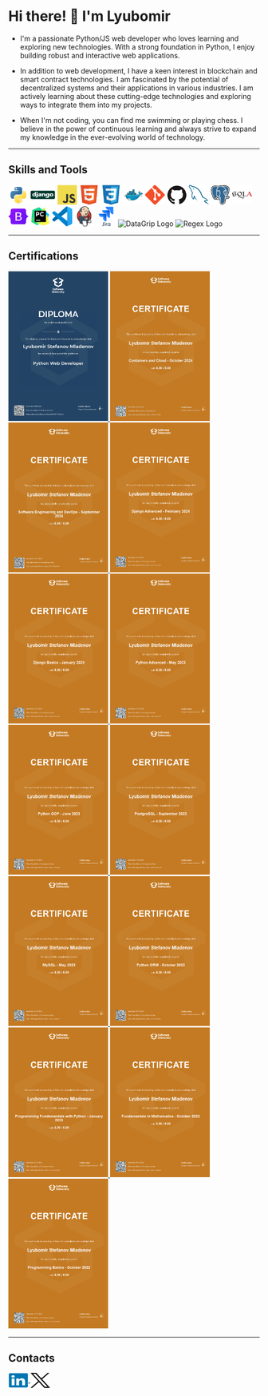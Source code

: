 # Hi there! 👋 I'm Lyubomir

  - I'm a passionate Python/JS web developer who loves learning and exploring new technologies. With a strong foundation in Python, I enjoy building robust and interactive web applications.

  - In addition to web development, I have a keen interest in blockchain and smart contract technologies. I am fascinated by the potential of decentralized systems and their applications in various industries. I am actively learning about these cutting-edge technologies and exploring ways to integrate them into my projects.
- When I'm not coding, you can find me swimming or playing chess. I believe in the power of continuous learning and always strive to expand my knowledge in the ever-evolving world of technology.
  

---

## Skills and Tools

<span>
  <img src="https://github.com/devicons/devicon/blob/v2.14.0/icons/python/python-original.svg" width="40" height="40" alt="Python Logo" margin-right: 10px;>
  <img src="https://github.com/devicons/devicon/blob/v2.14.0/icons/django/django-original.svg" width="50" height="40" alt="Django Logo" margin-right: 10px;>
  <img src="https://github.com/devicons/devicon/blob/v2.14.0/icons/javascript/javascript-original.svg" width="40" height="40" alt="JS Logo" margin-right: 10px;>
  <img src="https://github.com/devicons/devicon/blob/v2.14.0/icons/html5/html5-original.svg" width="40" height="40" alt="HTML Logo" margin-right: 10px;>
  <img src="https://github.com/devicons/devicon/blob/v2.14.0/icons/css3/css3-original.svg" width="40" height="40" alt="CSS Logo" margin-right: 10px;>
  <img src="https://github.com/devicons/devicon/blob/v2.14.0/icons/docker/docker-original.svg" width="40" height="40" alt="Docker Logo" margin-right: 10px;>
  <img src="https://github.com/devicons/devicon/blob/v2.14.0/icons/git/git-original.svg" width="40" height="40" alt="Git Logo" margin-right: 10px;>
  <img src="https://github.com/devicons/devicon/blob/v2.14.0/icons/github/github-original.svg" width="40" height="40" alt="GitHub Logo" margin-right: 10px;>
  <img src="https://github.com/devicons/devicon/blob/v2.14.0/icons/mysql/mysql-original.svg" width="40" height="40" alt="MySQL Logo" margin-right: 10px;>
  <img src="https://github.com/devicons/devicon/blob/v2.14.0/icons/postgresql/postgresql-original.svg" width="40" height="40" alt="PostgreSQL Logo" margin-right: 10px;>
  <img src="https://github.com/devicons/devicon/blob/v2.14.0/icons/sqlalchemy/sqlalchemy-original.svg" width="40" height="40" alt="SQLA Logo" margin-right: 10px;>
  <img src="https://github.com/devicons/devicon/blob/v2.14.0/icons/bootstrap/bootstrap-original.svg" width="40" height="40" alt="Bootstrap Logo">
  <img src="https://github.com/devicons/devicon/blob/v2.14.0/icons/pycharm/pycharm-original.svg" width="40" height="40" alt="PyCharm Logo" margin-right: 10px;>
  <img src="https://github.com/devicons/devicon/blob/v2.14.0/icons/vscode/vscode-original.svg" width="40" height="40" alt="VSC Logo" margin-right: 10px;>
  <img src="https://github.com/devicons/devicon/blob/v2.14.0/icons/jenkins/jenkins-original.svg" width="40" height="40" alt="VSC Logo" margin-right: 10px;>
  <img src="https://github.com/devicons/devicon/blob/v2.14.0/icons/jira/jira-original-wordmark.svg" width="40" height="40" alt="VSC Logo" margin-right: 10px;>
  <img src="https://static-00.iconduck.com/assets.00/datagrip-icon-512x506-gxts7u3e.png" width="40" height="40" alt="DataGrip Logo" margin-right: 10px;>
  <img src="https://static-00.iconduck.com/assets.00/regex-icon-2048x2043-arbrscqt.png" width="40" height="40" alt="Regex Logo" margin-right: 10px;>
</span>

---

## Certifications
<span>
  <a href="https://softuni.bg/certificates/details/225784/79c50fcb" target="_blank">
    <img src="https://github.com/BlackRock17/Lyu/blob/main/images/Diploma.jpg" alt="Diploma" width="200" height="300">
  </a>
  <a href="https://softuni.bg/certificates/details/232900/42f7181c" target="_blank">
    <img src="https://github.com/BlackRock17/Lyu/blob/main/images/Containers_and_Cloud.jpg" alt="Containers and Cloud" width="200" height="300">
  </a>
  <a href="https://softuni.bg/certificates/details/229516/30ad4f22" target="_blank">
    <img src="https://github.com/BlackRock17/Lyu/blob/main/images/Software_Engineering_and_DevOps.jpg" alt="Software_Engineering_and_DevOps" width="200" height="300">
  </a>
  <a href="https://softuni.bg/certificates/details/212675/bfd1443f" target="_blank">
    <img src="https://github.com/BlackRock17/Lyu/blob/main/images/Django_Advance.jpg" alt="Django Advance" width="200" height="300">
  </a>
  <a href="https://softuni.bg/certificates/details/207382/f9247363" target="_blank">
    <img src="https://github.com/BlackRock17/Lyu/blob/main/images/Django%20Basics.jpg" alt="Django Basics" width="200" height="300">
  </a>
  <a href="https://softuni.bg/certificates/details/173802/e07f7c87" target="_blank">
    <img src="https://github.com/BlackRock17/Lyu/blob/main/images/Python_Advance.jpg" alt="Python Advance" width="200" height="300">
  </a>
  <a href="https://softuni.bg/certificates/details/180847/4761dbe5" target="_blank">
    <img src="https://github.com/BlackRock17/Lyu/blob/main/images/Python_OOP.jpg" alt="Python OOP" width="200" height="300">
  </a>
  <a href="https://softuni.bg/certificates/details/185995/de697438" target="_blank">
    <img src="https://github.com/BlackRock17/Lyu/blob/main/images/postgreSQL.jpg" alt="postgreSQL" width="200" height="300">
  </a>
  <a href="https://softuni.bg/certificates/details/172381/7e4a8657" target="_blank">
    <img src="https://github.com/BlackRock17/Lyu/blob/main/images/mySQL.jpg" alt="mySQL" width="200" height="300">
  </a>
  <a href="https://softuni.bg/certificates/details/193795/bbc562e1" target="_blank">
    <img src="https://github.com/BlackRock17/Lyu/blob/main/images/Python_ORM.jpg" alt="Python ORM" width="200" height="300">
  </a>
  <a href="https://softuni.bg/certificates/details/167154/187b45bc" target="_blank">
    <img src="https://github.com/BlackRock17/Lyu/blob/main/images/Fundamentals.jpg" alt="Python Fundamentals" width="200" height="300">
  </a>
  <a href="https://softuni.bg/certificates/details/148341/6f8c8326" target="_blank">
    <img src="https://github.com/BlackRock17/Lyu/blob/main/images/math.jpg" alt="Math" width="200" height="300">
  </a>
  <a href="https://softuni.bg/certificates/details/147732/43136b6d" target="_blank">
    <img src="https://github.com/BlackRock17/Lyu/blob/main/images/147732.jpg" alt="Python Basics" width="200" height="300">
  </a>
  
</span>

---

## Contacts

<span>
  <a href="www.linkedin.com/in/lyubo1718" target="blank">
    <img align="center" src="https://github.com/devicons/devicon/blob/v2.14.0/icons/linkedin/linkedin-original.svg" alt="linkedin" height="30" width="40" />
  </a>
  <a href="https://twitter.com/Lyyuboo" target="blank">
    <img align="center" src="https://github.com/devicons/devicon/blob/v2.14.0/icons/twitter/twitter-original.svg" alt="x" height="30" width="40" />
  </a>
</span>
